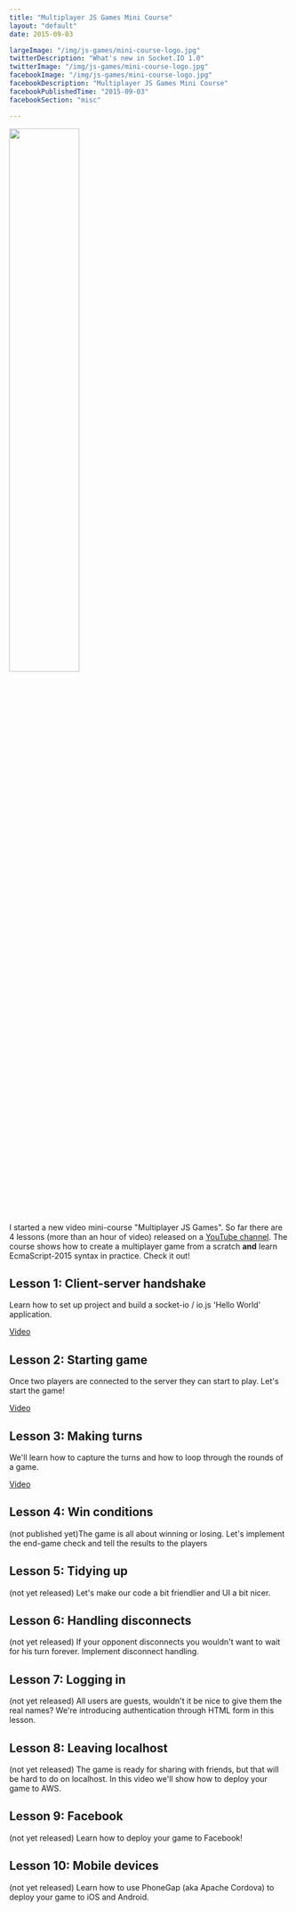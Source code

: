 ```yaml
---
title: "Multiplayer JS Games Mini Course"
layout: "default"
date: 2015-09-03

largeImage: "/img/js-games/mini-course-logo.jpg"
twitterDescription: "What's new in Socket.IO 1.0"
twitterImage: "/img/js-games/mini-course-logo.jpg"
facebookImage: "/img/js-games/mini-course-logo.jpg"
facebookDescription: "Multiplayer JS Games Mini Course"
facebookPublishedTime: "2015-09-03"
facebookSection: "misc"

---
```


<img src="/img/js-games/mini-course-logo.jpg" style="width: 50%" />

I started a new video mini-course "Multiplayer JS Games". So far there are 4 lessons (more than an hour of video) released on a <a href="https://www.youtube.com/playlist?list=PLrEyydzMmC6CnC-DqbkFn5btBnqhxbaEj">YouTube channel</a>. The course  shows how to create a multiplayer game from a scratch **and** learn EcmaScript-2015 syntax in practice. Check it out! <!-- Read more -->

Lesson 1: Client-server handshake
---------------------------------
Learn how to set up project and build a socket-io / io.js 'Hello World' application.

<a href="https://youtu.be/GBzJKTIrXRE?list=PLrEyydzMmC6CnC-DqbkFn5btBnqhxbaEj">Video</a>

Lesson 2: Starting game
---------------------------------
Once two players are connected to the server they can start to play. Let's start the game!

<a href="https://youtu.be/QDIOK-O5V_0?list=PLrEyydzMmC6CnC-DqbkFn5btBnqhxbaEj">Video</a>


Lesson 3: Making turns
---------------------------------
We'll learn how to capture the turns and how to loop through the rounds of a game.

<a href="https://youtu.be/p-38JI5MvAM?list=PLrEyydzMmC6CnC-DqbkFn5btBnqhxbaEj">Video</a>

Lesson 4: Win conditions
---------------------------------
(not published yet)The game is all about winning or losing. Let's implement the end-game check and tell the results to the players


Lesson 5: Tidying up
---------------------------------
(not yet released)
Let's make our code a bit friendlier and UI a bit nicer.

Lesson 6: Handling disconnects
-------------------------------------------
(not yet released)
If your opponent disconnects you wouldn't want to wait for his turn forever. Implement disconnect handling.

Lesson 7: Logging in
-------------------------------------------
(not yet released)
All users are guests, wouldn't it be nice to give them the real names? We're introducing authentication through HTML form in this lesson.

Lesson 8: Leaving localhost
-------------------------------------------
(not yet released)
The game is ready for sharing with friends, but that will be hard to do on localhost. In this video we'll show how to deploy your game to AWS.

Lesson 9: Facebook
-------------------------------------------
(not yet released)
Learn how to deploy your game to Facebook!

Lesson 10: Mobile devices
-------------------------------------------
(not yet released)
Learn how to use PhoneGap (aka Apache Cordova) to deploy your game to iOS and Android.
